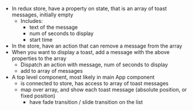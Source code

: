 

* In redux store, have a property on state, that is an array of toast messages, initially empty
  * Includes:
    * text of the message
    * num of seconds to display
    * start time
* In the store, have an action that can remove a message from the array
* When you want to display a toast, add a message with the above properties to the array
  * Dispatch an action with message, num of seconds to display
  * add to array of messages
* A top level component, most likely in main App component
  * is connected to store, has access to array of toast messages
  * map over array, and show each toast message (absolute position, or fixed position)
    * have fade transition / slide transition on the list